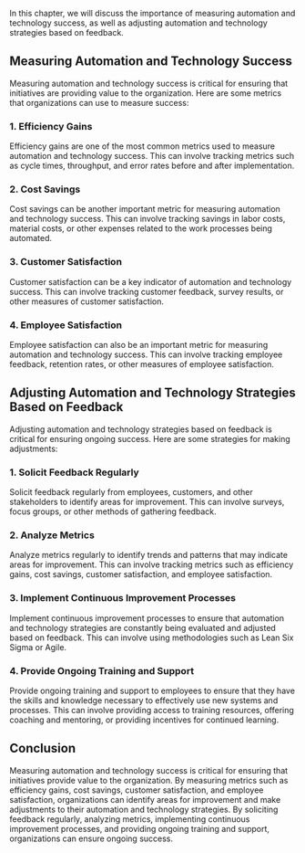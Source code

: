 
In this chapter, we will discuss the importance of measuring automation and technology success, as well as adjusting automation and technology strategies based on feedback.

Measuring Automation and Technology Success
-------------------------------------------

Measuring automation and technology success is critical for ensuring that initiatives are providing value to the organization. Here are some metrics that organizations can use to measure success:

### 1. Efficiency Gains

Efficiency gains are one of the most common metrics used to measure automation and technology success. This can involve tracking metrics such as cycle times, throughput, and error rates before and after implementation.

### 2. Cost Savings

Cost savings can be another important metric for measuring automation and technology success. This can involve tracking savings in labor costs, material costs, or other expenses related to the work processes being automated.

### 3. Customer Satisfaction

Customer satisfaction can be a key indicator of automation and technology success. This can involve tracking customer feedback, survey results, or other measures of customer satisfaction.

### 4. Employee Satisfaction

Employee satisfaction can also be an important metric for measuring automation and technology success. This can involve tracking employee feedback, retention rates, or other measures of employee satisfaction.

Adjusting Automation and Technology Strategies Based on Feedback
----------------------------------------------------------------

Adjusting automation and technology strategies based on feedback is critical for ensuring ongoing success. Here are some strategies for making adjustments:

### 1. Solicit Feedback Regularly

Solicit feedback regularly from employees, customers, and other stakeholders to identify areas for improvement. This can involve surveys, focus groups, or other methods of gathering feedback.

### 2. Analyze Metrics

Analyze metrics regularly to identify trends and patterns that may indicate areas for improvement. This can involve tracking metrics such as efficiency gains, cost savings, customer satisfaction, and employee satisfaction.

### 3. Implement Continuous Improvement Processes

Implement continuous improvement processes to ensure that automation and technology strategies are constantly being evaluated and adjusted based on feedback. This can involve using methodologies such as Lean Six Sigma or Agile.

### 4. Provide Ongoing Training and Support

Provide ongoing training and support to employees to ensure that they have the skills and knowledge necessary to effectively use new systems and processes. This can involve providing access to training resources, offering coaching and mentoring, or providing incentives for continued learning.

Conclusion
----------

Measuring automation and technology success is critical for ensuring that initiatives provide value to the organization. By measuring metrics such as efficiency gains, cost savings, customer satisfaction, and employee satisfaction, organizations can identify areas for improvement and make adjustments to their automation and technology strategies. By soliciting feedback regularly, analyzing metrics, implementing continuous improvement processes, and providing ongoing training and support, organizations can ensure ongoing success.
